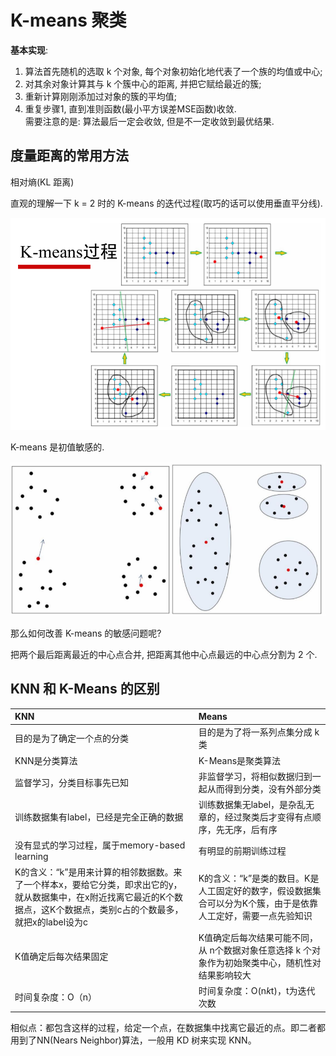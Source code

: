 # K-means 聚类     

**基本实现**:    
1. 算法首先随机的选取 k 个对象, 每个对象初始化地代表了一个族的均值或中心;   
2. 对其余对象计算其与 k 个簇中心的距离, 并把它赋给最近的簇;  
3. 重新计算刚刚添加过对象的簇的平均值;
4. 重复步骤1, 直到准则函数(最小平方误差MSE函数)收敛.    
需要注意的是: 算法最后一定会收敛, 但是不一定收敛到最优结果.    

## 度量距离的常用方法        
相对熵(KL 距离)     





直观的理解一下 k = 2 时的 K-means 的迭代过程(取巧的话可以使用垂直平分线).    

![](./snapshots/k-means_procedure.png)    


K-means 是初值敏感的.     

![](./snapshots/k-means_initialization.png)    

那么如何改善 K-means 的敏感问题呢?    

把两个最后距离最近的中心点合并, 把距离其他中心点最远的中心点分割为 2 个.     


## KNN 和 K-Means 的区别    

|KNN|Means|
|:----|:----|
|目的是为了确定一个点的分类|目的是为了将一系列点集分成 k 类 |
|KNN是分类算法|K-Means是聚类算法|
|监督学习，分类目标事先已知|非监督学习，将相似数据归到一起从而得到分类，没有外部分类|
|训练数据集有label，已经是完全正确的数据|训练数据集无label，是杂乱无章的，经过聚类后才变得有点顺序，先无序，后有序|
|没有显式的学习过程，属于memory-based learning|有明显的前期训练过程|
|K的含义：“k”是用来计算的相邻数据数。来了一个样本x，要给它分类，即求出它的y，就从数据集中，在x附近找离它最近的K个数据点，这K个数据点，类别c占的个数最多，就把x的label设为c|K的含义：“k”是类的数目。K是人工固定好的数字，假设数据集合可以分为K个簇，由于是依靠人工定好，需要一点先验知识|
|K值确定后每次结果固定|K值确定后每次结果可能不同，从 n个数据对象任意选择 k 个对象作为初始聚类中心，随机性对结果影响较大|
|时间复杂度：O（n）|时间复杂度：O(n*k*t)，t为迭代次数|

相似点：都包含这样的过程，给定一个点，在数据集中找离它最近的点。即二者都用到了NN(Nears Neighbor)算法，一般用 KD 树来实现 KNN。    